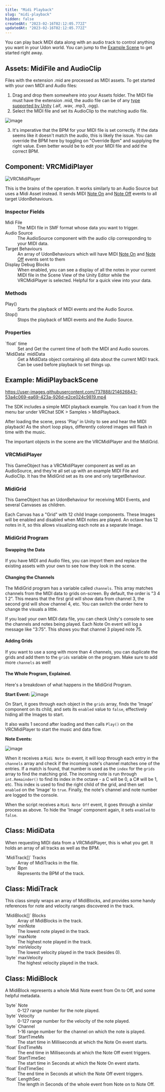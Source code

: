 ```yaml
---
title: "Midi Playback"
slug: "midi-playback"
hidden: false
createdAt: "2023-02-16T02:12:05.772Z"
updatedAt: "2023-02-16T02:12:05.772Z"
---
```

You can play back MIDI data along with an audio track to control anything you want in your Udon world. You can jump to the [Example Scene](#example-midiplaybackscene) to get started right away.

## Assets: MidiFile and AudioClip

Files with the extension .mid are processed as MIDI assets. To get started with your own MIDI and Audio files:
1. Drag and drop them somewhere into your Assets folder. The MIDI file must have the extension .mid, the audio file can be of any [type supported by Unity](https://docs.unity3d.com/2019.4/Documentation/Manual/class-AudioClip.html) (.aif, .wav, .mp3, .ogg).
2. Select the MIDI file and set its AudioClip to the matching audio file.

![image](/creators.vrchat.com/images/worlds/midi-playback-214464414-32af9c18-c003-49ed-bd12-dd431367db56.png)

3. It's imperative that the BPM for your MIDI file is set correctly. If the data seems like it doesn't match the audio, this is likely the issue. You can override the BPM here by toggling on "Override Bpm" and supplying the right value. Even better would be to edit your MIDI file and add the correct BPM.


## Component: VRCMidiPlayer

![VRCMidiPlayer](/creators.vrchat.com/images/worlds/midi-playback-215556799-a546e119-afdb-441f-8019-70ee50b6c008.png)

This is the brains of the operation. It works similarly to an Audio Source but uses a Midi Asset instead. It sends MIDI [Note On](/creators.vrchat.com/worlds/udon/midi/#midinoteon) and [Note Off](/creators.vrchat.com/worlds/udon/midi/#midinoteoff) events to all target UdonBehaviours.

### Inspector Fields

<dl>
<dt>Midi File</dt>
<dd>The MIDI file in SMF format whose data you want to trigger.</dd>
<dt>Audio Source</dt>
<dd>The AudioSource component with the audio clip corresponding to your MIDI data.</dd>
<dt>Target Behaviours</dt>
  <dd>An array of UdonBehaviours which will have MIDI <a href="/worlds/udon#midinoteon">Note On</a> and <a href="/worlds/udon#midinoteoff">Note Off</a> events sent to them</dd>
<dt>Display Debug Blocks</dt>
<dd>When enabled, you can see a display of all the notes in your current MIDI file in the Scene View of the Unity Editor while the VRCMidiPlayer is selected. Helpful for a quick view into your data.</dd>
</dl>

### Methods

<dl>
<dt>Play()</dt>
<dd>Starts the playback of MIDI events and the Audio Source.</dd>
<dt>Stop()</dt>
<dd>Stops the playback of MIDI events and the Audio Source.</dd>
</dl>

### Properties

<dl>
<dt>`float` time</dt>
<dd>Set and Get the current time of both the MIDI and Audio sources.</dd>
<dt>`MidiData` midiData</dt>
<dd>Get a MidiData object containing all data about the current MIDI track. Can be used before playback to set things up.</dd>
</dl>

## Example: MidiPlaybackScene

https://user-images.githubusercontent.com/737888/214626843-53a4c069-ea69-423a-926d-e2ce024c9819.mp4

The SDK includes a simple MIDI playback example. You can load it from the menu bar under VRChat SDK > Samples > MidiPlayback.

After loading the scene, press 'Play' in Unity to see and hear the MIDI playback! As the short loop plays, differently colored images will flash in time with the music.

The important objects in the scene are the VRCMidiPlayer and the MidiGrid.

### VRCMidiPlayer

This GameObject has a VRCMidiPlayer component as well as an AudioSource, and they're all set up with an example MIDI File and AudioClip. It has the MidiGrid set as its one and only targetBehaviour.

### MidiGrid

This GameObject has an UdonBehaviour for receiving MIDI Events, and several Canvases as children.

Each Canvas has a "Grid" with 12 child Image components. These Images will be enabled and disabled when MIDI notes are played. An octave has 12 notes in it, so this allows visualizing each note as a separate Image.

### MidiGrid Program

#### Swapping the Data

If you have MIDI and Audio files, you can import them and replace the existing assets with your own to see how they look in the scene.

#### Changing the Channels

The MidiGrid program has a variable called `channels`. This array matches channels from the MIDI data to grids on-screen. By default, the order is "3 4 1 2". This means that the first grid will show data from channel 3, the second grid will show channel 4, etc. You can switch the order here to change the visuals a little.

If you load your own MIDI data file, you can check Unity's console to see the channels and notes being played. Each Note On event will log a message like "3:75". This shows you that channel 3 played note 75.

#### Adding Grids

If you want to use a song with more than 4 channels, you can duplicate the grids and add them to the `grids` variable on the program. Make sure to add more `channels` as well!

#### The Whole Program, Explained.

Here's a breakdown of what happens in the MidiGrid Program.

**Start Event:**
![image](/creators.vrchat.com/images/worlds/midi-playback-214465917-450d04cc-e7ce-4551-a3cd-f4feddd124b2.png)

On Start, it goes through each object in the `grids` array, finds the 'Image' component on its child, and sets its `enabled` value to `false`, effectively hiding all the Images to start.

It also waits 1 second after loading and then calls `Play()` on the VRCMidiPlayer to start the music and data flow.

**Note Events:**

![image](/creators.vrchat.com/images/worlds/midi-playback-214465984-fea32000-04c3-42f3-bf7f-cef471d2b46f.png)


When it receives a `Midi Note On` event, it will loop through each entry in the `channels` array and check if the incoming note's channel matches one of the entries. If a match is found, that number is used as the `index` for the `grids` array to find the matching grid. The incoming note is run through `int.Remainder()` to find its index in the octave - a C will be 0, a C# will be 1, etc. This index is used to find the right child of the grid, and then set `enabled` on the 'Image' to `true`. Finally, the note's channel and note number are logged to the console. 

When the script receives a `Midi Note Off` event, it goes through a similar process as above. To hide the 'Image' component again, it sets `enabled` to `false`.

## Class: MidiData

When requesting MIDI data from a VRCMidiPlayer, this is what you get. It holds an array of all tracks as well as the BPM.

<dl>
<dt>`MidiTrack[]` Tracks</dt>
<dd>Array of MidiTracks in the file.</dd>
<dt>`byte` Bpm</dt>
<dd>Represents the BPM of the track.</dd>
</dl>

## Class: MidiTrack

This class simply wraps an array of MidiBlocks, and provides some handy references for note and velocity ranges discovered in the track.
<dl>
<dt>`MidiBlock[]` Blocks</dt>
<dd>Array of MidiBlocks in the track.</dd>
<dt>`byte` minNote</dt>
<dd>The lowest note played in the track.</dd>
<dt>`byte` maxNote</dt>
<dd>The highest note played in the track.</dd>
<dt>`byte` minVelocity</dt>
<dd>The lowest velocity played in the track (besides 0).</dd>
<dt>`byte` maxVelocity</dt>
<dd>The highest velocity played in the track.</dd>
</dl>

## Class: MidiBlock

A MidiBlock represents a whole Midi Note event from On to Off, and some helpful metadata.

<dl>
<dt>`byte` Note</dt>
<dd>0-127 range number for the note played.</dd>
<dt>`byte` Velocity</dt>
<dd>0-127 range number for the velocity of the note played.</dd>
<dt>`byte` Channel</dt>
<dd>1-16 range number for the channel on which the note is played.</dd>
<dt>`float` StartTimeMs</dt>
<dd>The start time in Milliseconds at which the Note On event starts.</dd>
<dt>`float` EndTimeMs</dt>
<dd>The end time in Milliseconds at which the Note Off event triggers.</dd>
<dt>`float` StartTimeSec</dt>
<dd>The start time in Seconds at which the Note On event starts.</dd>
<dt>`float` EndTimeSec</dt>
<dd>The end time in Seconds at which the Note Off event triggers.</dd>
<dt>`float` LengthSec</dt>
<dd>The length in Seconds of the whole event from Note on to Note Off.</dd>
</dl>